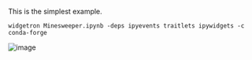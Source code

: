 This is the simplest example.
```
widgetron Minesweeper.ipynb -deps ipyevents traitlets ipywidgets -c conda-forge
```

![image](https://user-images.githubusercontent.com/48299585/216516274-b850b596-e7db-428e-b036-2065af79f6a0.png)
